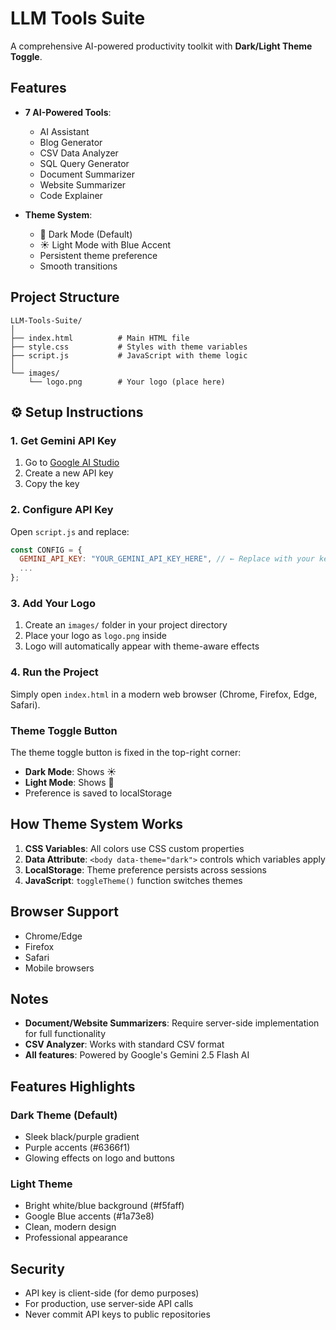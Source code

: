 # LLM Tools Suite

A comprehensive AI-powered productivity toolkit with **Dark/Light Theme Toggle**.

## Features

- **7 AI-Powered Tools**:
  - AI Assistant
  - Blog Generator
  - CSV Data Analyzer
  - SQL Query Generator
  - Document Summarizer
  - Website Summarizer
  - Code Explainer

- **Theme System**:
  - 🌙 Dark Mode (Default)
  - ☀️ Light Mode with Blue Accent
  - Persistent theme preference
  - Smooth transitions

## Project Structure
```
LLM-Tools-Suite/
│
├── index.html          # Main HTML file
├── style.css           # Styles with theme variables
├── script.js           # JavaScript with theme logic
│
└── images/
    └── logo.png        # Your logo (place here)
```

## ⚙️ Setup Instructions

### 1. Get Gemini API Key

1. Go to [Google AI Studio](https://makersuite.google.com/app/apikey)
2. Create a new API key
3. Copy the key

### 2. Configure API Key

Open `script.js` and replace:
```javascript
const CONFIG = {
  GEMINI_API_KEY: "YOUR_GEMINI_API_KEY_HERE", // ← Replace with your key
  ...
};
```

### 3. Add Your Logo

1. Create an `images/` folder in your project directory
2. Place your logo as `logo.png` inside
3. Logo will automatically appear with theme-aware effects

### 4. Run the Project

Simply open `index.html` in a modern web browser (Chrome, Firefox, Edge, Safari).

### Theme Toggle Button

The theme toggle button is fixed in the top-right corner:
- **Dark Mode**: Shows ☀️
- **Light Mode**: Shows 🌙
- Preference is saved to localStorage

## How Theme System Works

1. **CSS Variables**: All colors use CSS custom properties
2. **Data Attribute**: `<body data-theme="dark">` controls which variables apply
3. **LocalStorage**: Theme preference persists across sessions
4. **JavaScript**: `toggleTheme()` function switches themes

## Browser Support

- Chrome/Edge
- Firefox
- Safari
- Mobile browsers

## Notes

- **Document/Website Summarizers**: Require server-side implementation for full functionality
- **CSV Analyzer**: Works with standard CSV format
- **All features**: Powered by Google's Gemini 2.5 Flash AI

## Features Highlights

### Dark Theme (Default)
- Sleek black/purple gradient
- Purple accents (#6366f1)
- Glowing effects on logo and buttons

### Light Theme
- Bright white/blue background (#f5faff)
- Google Blue accents (#1a73e8)
- Clean, modern design
- Professional appearance

## Security

- API key is client-side (for demo purposes)
- For production, use server-side API calls
- Never commit API keys to public repositories
